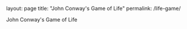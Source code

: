 layout: page
title: "John Conway's Game of Life"
permalink: /life-game/

John Conway's Game of Life
